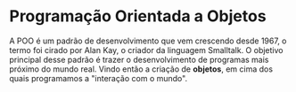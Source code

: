 # Programação Orientada a Objetos

A POO é um padrão de desenvolvimento que vem crescendo desde 1967, o termo foi cirado por Alan Kay, o criador da linguagem Smalltalk.
O objetivo principal desse padrão é trazer o desenvolvimento de programas mais próximo do mundo real. Vindo então a criação de **objetos**, em cima dos quais programamos a "interação com o mundo".
